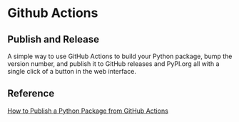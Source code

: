 # Github Actions

## Publish and Release

A simple way to use GitHub Actions to build your Python package, bump the version number, and publish it to GitHub releases and PyPI.org all with a single click of a button in the web interface.


## Reference

[How to Publish a Python Package from GitHub Actions](https://www.seanh.cc/2022/05/21/publishing-python-packages-from-github-actions/)